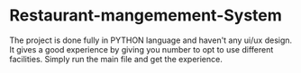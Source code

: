 # Restaurant-mangemement-System

The project is done fully in PYTHON language and haven't any ui/ux design. 
It gives a good experience by giving you number to opt to use different facilities.
Simply run the main file and get the experience.
